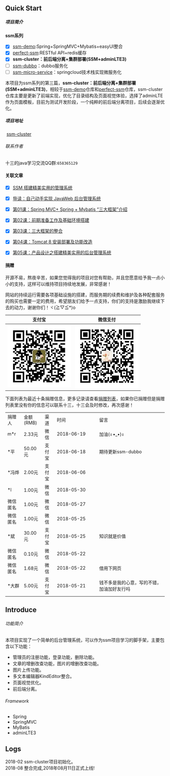 ## Quick Start 

##### 项目简介

**ssm系列**<br />
* [x] [ssm-demo](https://github.com/ZHENFENG13/ssm-demo):Spring+SpringMVC+Mybatis+easyUI整合
* [x] [perfect-ssm](https://github.com/ZHENFENG13/perfect-ssm):RESTful API+redis缓存
* [x] **ssm-cluster：前后端分离+集群部署(SSM+adminLTE3)**
* [ ] [ssm-dubbo](https://github.com/ZHENFENG13/ssm-dubbo)：dubbo服务化
* [ ] [ssm-micro-service](https://github.com/ZHENFENG13/ssm-micro-service)：springcloud技术栈实现微服务化

本项目为ssm系列的第三篇，**ssm-cluster：前后端分离+集群部署(SSM+adminLTE3)**，相较于[ssm-demo](https://github.com/ZHENFENG13/ssm-demo)仓库和[perfect-ssm](https://github.com/ZHENFENG13/perfect-ssm)仓库，ssm-cluster仓库主要是更新了前端实现，优化了目录结构及页面视觉体验，选择了adminLTE作为页面模板，目前为测试开发阶段，一个纯粹的前后端分离项目，后续会逐渐优化。

##### 项目地址
  <a href='http://ssm-cluster.13blog.site/'>ssm-cluster</a> <br /> 
  
###### 联系作者
十三的java学习交流QQ群:```658365129```
  
#### 关联文章

* [x] [SSM 搭建精美实用的管理系统](https://gitbook.cn/gitchat/column/5b4dae389bcda53d07056bc9)
* [x] [导读：自己动手实现 JavaWeb 后台管理系统](https://gitbook.cn/gitchat/column/5b4dae389bcda53d07056bc9/topic/5b4db47e9bcda53d07056f5f)
* [x] [第01课：Spring MVC+ Spring + Mybatis “三大框架”介绍](https://gitbook.cn/gitchat/column/5b4dae389bcda53d07056bc9/topic/5b4db5b89bcda53d070590de)
* [x] [第02课：前期准备工作及基础环境搭建](https://gitbook.cn/gitchat/column/5b4dae389bcda53d07056bc9/topic/5b4eb8e701d18a561f341b72)
* [x] [第03课：三大框架的整合](https://gitbook.cn/gitchat/column/5b4dae389bcda53d07056bc9/topic/5b4ee11c01d18a561f342c0f)
* [x] [第04课：Tomcat 8 安装部署及功能改造](https://gitbook.cn/gitchat/column/5b4dae389bcda53d07056bc9/topic/5b4f1335dbb1436093a6ca17)
* [x] [第05课：产品设计之搭建精美实用的后台管理系统](https://gitbook.cn/gitchat/column/5b4dae389bcda53d07056bc9/topic/5b4f1b35dbb1436093a6cc7a)


#### 捐赠

开源不易，熬夜辛苦，如果您觉得我的项目对您有帮助，并且您愿意给予我一点小小的支持，这样可以维持项目持续地发展，非常感谢！

网站的持续运行需要各项基础设施的搭建，而服务期的续费和维护及各种配套服务的购买也需要一定的费用，希望朋友们给予一点支持，你们的支持是激励我继续下去的动力，谢谢你们！ヾ(≧▽≦*)o

| 支付宝 | 微信支付 | 
| :------: | :------: | 
| <img width="200" src="https://raw.githubusercontent.com/ZHENFENG13/resource/master/images/2018-02-27/zhifubao1.jpg"> | <img width="200" src="https://raw.githubusercontent.com/ZHENFENG13/resource/master/images/2018-02-27/wxpay.jpg"> | 

下面列表为最近十条捐赠信息，更多记录请查看[捐赠列表](https://github.com/ZHENFENG13/ssm-demo/wiki/%E6%8D%90%E8%B5%A0%E5%88%97%E8%A1%A8)，如果你已捐赠但是捐赠列表里没有你的信息可以联系十三，十三会及时修改，再次感谢！

<table>
    <tr>
        <td>捐赠人</td>
        <td>金额(RMB)</td>
        <td>渠道</td>
        <td width="120">时间</td>
        <td width="200">留言</td>
    </tr>
    <tr>
        <td>m*r</td>
        <td>2.33元</td>
        <td>微信</td>
        <td>2018-06-19</td>
        <td>加油(ง •_•)ง</td>
    </tr> 
    <tr>
        <td>*平</td>
        <td>50.00元</td>
        <td>支付宝</td>
        <td>2018-06-18</td>
        <td>期待更新ssm-dubbo</td>
    </tr> 
    <tr>
        <td>*冯烨</td>
        <td>2.00元</td>
        <td>支付宝</td>
        <td>2018-06-06</td>
        <td></td>
    </tr> 
    <tr>
        <td>*l</td>
        <td>1.00元</td>
        <td>微信</td>
        <td>2018-05-30</td>
        <td></td>
    </tr> 
    <tr>
        <td>微信匿名</td>
        <td>1.00元</td>
        <td>微信</td>
        <td>2018-05-27</td>
        <td></td>
    </tr> 
    <tr>
        <td>微信匿名</td>
        <td>1.00元</td>
        <td>微信</td>
        <td>2018-05-25</td>
        <td></td>
    </tr> 
    <tr>
        <td>*斌</td>
        <td>30.00元</td>
        <td>支付宝</td>
        <td>2018-05-25</td>
        <td>知识就是价值</td>
    </tr>
    <tr>
        <td>微信匿名</td>
        <td>0.10元</td>
        <td>微信</td>
        <td>2018-05-22</td>
        <td></td>
    </tr> 
    <tr>
        <td>微信匿名</td>
        <td>1.68元</td>
        <td>微信</td>
        <td>2018-05-22</td>
        <td>借用下网页</td>
    </tr>
     <tr>
        <td>*大群</td>
        <td>5.00元</td>
        <td>支付宝</td>
        <td>2018-05-21</td>
        <td>钱不多是我的心意，写的不错，加油加好友行吗</td>
    </tr>
</table>

## Introduce

###### 功能简介

本项目实现了一个简单的后台管理系统，可以作为ssm项目学习的脚手架，主要包含以下功能： <br /> 
- 管理员的注册功能，登录功能，删除功能。 <br /> 
- 文章的增删改查功能，图片的增删改查功能。 <br /> 
- 图片上传功能。 <br /> 
- 多文本编辑器KindEditor整合。 <br /> 
- 页面视觉优化。 <br /> 
- 前后端分离。 <br /> 

###### Framework

- Spring <br /> 
- SpringMVC <br /> 
- MyBatis <br /> 
- adminLTE3 <br /> 

## Logs
  2018-02 ssm-cluster项目初始化。 <br /> 
  2018-08 整合完成,2018年08月11日正式上线! <br /> 

